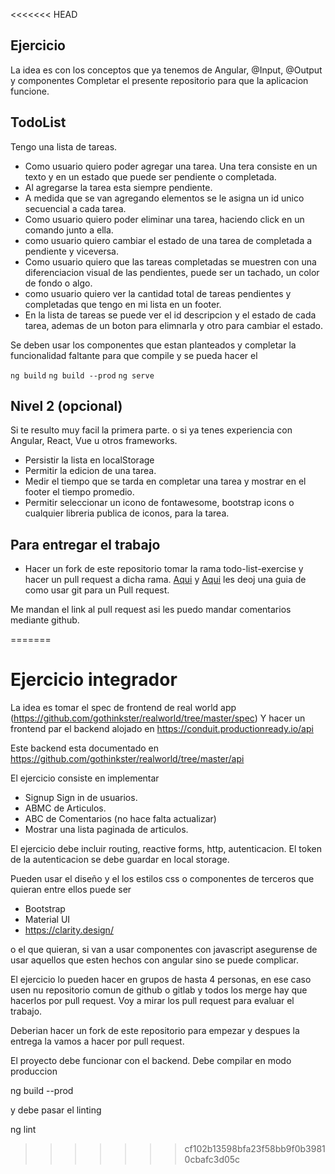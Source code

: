 <<<<<<< HEAD
## Ejercicio

La idea es con los conceptos que ya tenemos de Angular, @Input, @Output y componentes
Completar el presente repositorio para que la aplicacion funcione.

## TodoList

Tengo una lista de tareas. 

+ Como usuario quiero poder agregar una tarea. Una tera consiste en un texto y en un estado que puede ser pendiente o completada.
+ Al agregarse la tarea esta siempre pendiente.
+ A medida que se van agregando elementos se le asigna un id unico secuencial a cada tarea.
+ Como usuario quiero poder eliminar una tarea, haciendo click en un comando junto a ella.
+ como usuario quiero cambiar el estado de una tarea de completada a pendiente y viceversa.
+ Como usuario quiero que las tareas completadas se muestren con una diferenciacion visual de las pendientes, puede ser un tachado, un color de fondo o algo. 
+ como usuario quiero ver la cantidad total de tareas pendientes y completadas que tengo en mi lista en un footer.
+ En la lista de tareas se puede ver el id descripcion y el estado de cada tarea, ademas de un boton para elimnarla y otro para cambiar el estado.

Se deben usar los componentes que estan planteados y completar la funcionalidad faltante para que compile y se pueda hacer el 

```ng build```
```ng build --prod```
```ng serve```

## Nivel 2 (opcional)
Si te resulto muy facil la primera parte. o si ya tenes experiencia con Angular, React, Vue u otros frameworks.
+ Persistir la lista en localStorage
+ Permitir la edicion de una tarea.
+ Medir el tiempo que se tarda en completar una tarea y mostrar en el footer el tiempo promedio.
+ Permitir seleccionar un icono de fontawesome, bootstrap icons o cualquier libreria publica de iconos, para la tarea.

## Para entregar el trabajo 
+ Hacer un fork de este repositorio tomar la rama todo-list-exercise y hacer un pull request a dicha rama. 
[Aqui](https://blog.desdelinux.net/tutorial-simple-primer-pr-pull-request/)
y [Aqui](https://github.com/omegaup/omegaup/wiki/C%C3%B3mo-Hacer-un-Pull-Request) les deoj una guia de como usar git para un Pull request. 

Me mandan el link al pull request asi les puedo mandar comentarios mediante github.

=======
# Ejercicio integrador

La idea es tomar el spec de frontend de real world app (https://github.com/gothinkster/realworld/tree/master/spec)
Y hacer un frontend par el backend alojado en 
https://conduit.productionready.io/api

Este backend esta documentado en https://github.com/gothinkster/realworld/tree/master/api

El ejercicio consiste en implementar 
+ Signup Sign in de usuarios. 
+ ABMC de Articulos. 
+ ABC de Comentarios (no hace falta actualizar)
+ Mostrar una lista paginada de articulos. 

El ejercicio debe incluir routing, reactive forms, http, autenticacion. 
El token de la autenticacion se debe guardar en local storage. 

Pueden usar el diseño y el los estilos css o componentes de terceros que quieran entre ellos puede ser
+ Bootstrap 
+ Material UI
+ https://clarity.design/

o el que quieran, si van a usar componentes con javascript asegurense de usar aquellos que esten hechos con angular sino se puede complicar. 

El ejercicio lo pueden hacer en grupos de hasta 4 personas, en ese caso usen nu repositorio comun de github o gitlab  y todos los merge hay que hacerlos por pull request. 
Voy a mirar los pull request para evaluar el trabajo. 

Deberian hacer un fork de este repositorio para empezar y despues la entrega la vamos a hacer por pull request. 

El proyecto debe funcionar con el backend. 
Debe compilar en modo produccion 

ng build --prod

y debe pasar el linting

ng lint 


>>>>>>> cf102b13598bfa23f58bb9f0b39810cbafc3d05c
